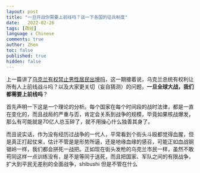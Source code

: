 ```yaml
---
layout: post
title: "一旦开战你需要上前线吗？谈一下各国的征兵制度"
date:   2022-02-26
tags: [政经]
language : Chinese
comments: true
author: Zhen
toc: false
published: true
hidden: false
---
```

上一篇讲了[乌克兰有权禁止男性居民出境吗](/乌克兰有权禁止男性居民出境吗)，这一期接着说，乌克兰总统有权利让所有人上前线战斗吗？以及大家更关切（妄自猜测）的问题，**一旦全球大战，我们都需要上前线吗**？

首先声明一下这是一个理论的分析。每个国家在每个时间段的战时法律，都是一直在变化的，而且战局的严重与否，肯定会关系到战争的规模，毕竟如果核战爆发，那么有可能就是70亿人总玉碎了，就不用操心什么独善其身了。

而且说实话，作为没有经历过战争的一代人，平常看到个街头斗殴都觉得血腥，但是真正打起仗来，估计不管是是形势所逼，还是地缘血缘的感召，可能正如血战钢锯岭一样，我们都会拼死一战把。正如现在街头发枪的乌克兰市民一样，虽然不敢苟同这样一点训练没有，是不是等同于送死，而且把国家、军队之间的有限战争，扩大到平民无差别的全面战争，shibushi
但是不管在什么


<!--stackedit_data:
eyJoaXN0b3J5IjpbLTk5MzQ4NDk4NywtNzQ4NTU2NzJdfQ==
-->